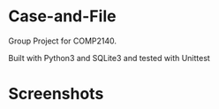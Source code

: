 # Case-and-File

Group Project for COMP2140.

Built with Python3 and SQLite3 and tested with Unittest

# Screenshots
